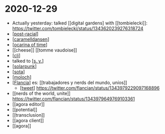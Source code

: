 # 2020-12-29

- Actually yesterday: talked [[digital gardens] with [[tombielecki]]: https://twitter.com/tombielecki/status/1343620239276318724
- [[post-racial]]
- [[caramelldansen]]
- [[ocarina of time]]
- [[cheese]] [[tomme vaudoise]]
- [[cli]]
- talked to [[s. y.]]
- [[solarpunk]]
- [[sota]]
- [[moloch]]
- [[Flancia]] es: [[trabajadores y nerds del mundo, uníos]]
  - [[tweet]] https://twitter.com/flancian/status/1343979229097168896
- [[nerds of the world, unite]] https://twitter.com/flancian/status/1343979649769103361
- [[agora editor]]
- [[potential]]
- [[transclusion]]
- [[agora client]]
- [[agora]]

[//begin]: # "Autogenerated link references for markdown compatibility"
[post-racial]: ../post-racial "Post Racial"
[caramelldansen]: ../caramelldansen "Caramelldansen"
[ocarina of time]: ../ocarina-of-time "Ocarina of Time"
[cli]: ../cli "CLI"
[s. y.]: ../s-y "S. Y."
[solarpunk]: ../solarpunk "Solarpunk"
[sota]: ../sota "Sota"
[moloch]: ../moloch "Moloch"
[Flancia]: ../flancia "Flancia"
[tweet]: ../tweet "Tweet"
[//end]: # "Autogenerated link references"